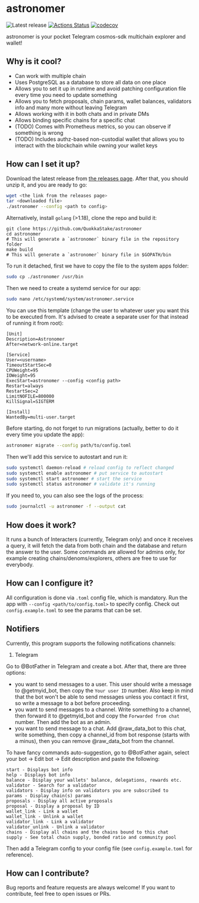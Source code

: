 # astronomer

![Latest release](https://img.shields.io/github/v/release/QuokkaStake/astronomer)
[![Actions Status](https://github.com/QuokkaStake/astronomer/workflows/test/badge.svg)](https://github.com/QuokkaStake/astronomer/actions)
[![codecov](https://codecov.io/gh/QuokkaStake/astronomer/graph/badge.svg?token=JhR7t6G1s6)](https://codecov.io/gh/QuokkaStake/astronomer)

astronomer is your pocket Telegram cosmos-sdk multichain explorer and wallet!

## Why is it cool?
- Can work with multiple chain
- Uses PostgreSQL as a database to store all data on one place
- Allows you to set it up in runtime and avoid patching configuration file every time you need to update something
- Allows you to fetch proposals, chain params, wallet balances, validators info and many more without leaving Telegram
- Allows working with it in both chats and in private DMs
- Allows binding specific chains for a specific chat
- (TODO) Comes with Prometheus metrics, so you can observe if something is wrong
- (TODO) Includes authz-based non-custodial wallet that allows you to interact with the blockchain while owning your wallet keys

## How can I set it up?

Download the latest release from [the releases page](https://github.com/QuokkaStake/astronomer/releases/). After that, you should unzip it, and you are ready to go:

```sh
wget <the link from the releases page>
tar <downloaded file>
./astronomer --config <path to config>
```

Alternatively, install `golang` (>1.18), clone the repo and build it:
```
git clone https://github.com/QuokkaStake/astronomer
cd astronomer
# This will generate a `astronomer` binary file in the repository folder
make build
# This will generate a `astronomer` binary file in $GOPATH/bin
```

To run it detached, first we have to copy the file to the system apps folder:

```sh
sudo cp ./astronomer /usr/bin
```

Then we need to create a systemd service for our app:

```sh
sudo nano /etc/systemd/system/astronomer.service
```

You can use this template (change the user to whatever user you want this to be executed from.
It's advised to create a separate user for that instead of running it from root):

```
[Unit]
Description=Astronomer
After=network-online.target

[Service]
User=<username>
TimeoutStartSec=0
CPUWeight=95
IOWeight=95
ExecStart=astronomer --config <config path>
Restart=always
RestartSec=2
LimitNOFILE=800000
KillSignal=SIGTERM

[Install]
WantedBy=multi-user.target
```

Before starting, do not forget to run migrations (actually, better to do it every time you update the app):
```sh
astronomer migrate --config path/to/config.toml
```

Then we'll add this service to autostart and run it:

```sh
sudo systemctl daemon-reload # reload config to reflect changed
sudo systemctl enable astronomer # put service to autostart
sudo systemctl start astronomer # start the service
sudo systemctl status astronomer # validate it's running
```

If you need to, you can also see the logs of the process:

```sh
sudo journalctl -u astronomer -f --output cat
```

## How does it work?

It runs a bunch of Interacters (currently, Telegram only) and once it receives a query,
it will fetch the data from both chain and the database and return the answer to the user.
Some commands are allowed for admins only, for example creating chains/denoms/explorers, others
are free to use for everybody.

## How can I configure it?

All configuration is done via `.toml` config file, which is mandatory. Run the app with `--config <path/to/config.toml>`
to specify config. Check out `config.example.toml` to see the params that can be set.

## Notifiers

Currently, this program supports the following notifications channels:
1) Telegram

Go to @BotFather in Telegram and create a bot. After that, there are three options:
- you want to send messages to a user. This user should write a message to @getmyid_bot, then copy
the `Your user ID` number. Also keep in mind that the bot won't be able to send messages unless you contact it first,
so write a message to a bot before proceeding.
- you want to send messages to a channel. Write something to a channel, then forward it to @getmyid_bot and copy
the `Forwarded from chat` number. Then add the bot as an admin.
- you want to send message to a chat. Add @raw_data_bot to this chat, write something, then copy a channel_id
from bot response (starts with a minus), then you can remove @raw_data_bot from the channel.

To have fancy commands auto-suggestion, go to @BotFather again, select your bot -> Edit bot -> Edit description
and paste the following:
```
start - Displays bot info
help - Displays bot info
balance - Display your wallets' balance, delegations, rewards etc.
validator - Search for a validator
validators - Display info on validators you are subscribed to
params - Display chain(s) params
proposals - Display all active proposals
proposal - Display a proposal by ID
wallet_link - Link a wallet
wallet_link - Unlink a wallet
validator_link - Link a validator
validator_unlink - Unlink a validator
chains - Display all chains and the chains bound to this chat
supply - See total chain supply, bonded ratio and community pool
```

Then add a Telegram config to your config file (see `config.example.toml` for reference).

## How can I contribute?

Bug reports and feature requests are always welcome! If you want to contribute, feel free to open issues or PRs.

